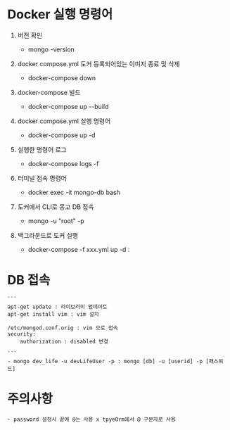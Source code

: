 
# Docker 실행 명령어

1. 버전 확인
    - mongo -version

2. docker compose.yml 도커 등록되어있는 이미지 종료 및 삭제
    - docker-compose down 

3. docker-compose 빌드
    - docker-compose up --build

4. docker compose.yml 실행 명령어
    - docker-compose up -d  

5. 실행한 명령어 로그
    - docker-compose logs -f 

6. 터미널 접속 명령어
    - docker exec -it mongo-db bash

7. 도커에서 CLI로 몽고 DB 접속 
    - mongo -u "root" -p 

8. 백그라운드로 도커 실행
    - docker-compose -f xxx.yml up -d : 

# DB 접속
    ``` 
    apt-get update : 라이브러이 업데이트
    apt-get install vim : vim 설치

    /etc/mongod.conf.orig : vim 으로 접속
    security:
        authorization : disabled 변경

    ```
    - mongo dev_life -u devLifeUser -p : mongo [db] -u [userid] -p [패스워드]

# 주의사항
    - password 설정시 끝에 @는 사용 x tpyeOrm에서 @ 구분자로 사용
